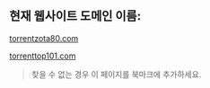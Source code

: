 ## 현재 웹사이트 도메인 이름:

[torrentzota80.com](https://torrentzota80.com)

[torrenttop101.com](https://torrenttop101.com)


> 찾을 수 없는 경우 이 페이지를 북마크에 추가하세요.
